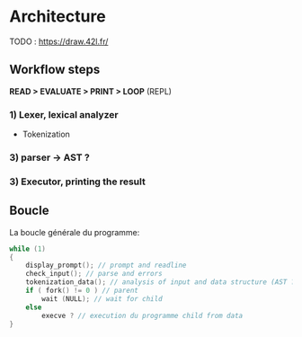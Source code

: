 # Architecture

TODO : https://draw.42l.fr/


## Workflow steps

**READ > EVALUATE > PRINT > LOOP** (REPL)

### 1) Lexer, lexical analyzer

* Tokenization

### 3) parser -> AST ?

### 3) Executor, printing the result

## Boucle

La boucle générale du programme:

```c
while (1)
{
    display_prompt(); // prompt and readline
    check_input(); // parse and errors
    tokenization_data(); // analysis of input and data structure (AST ?)
    if ( fork() != 0 ) // parent
        wait (NULL); // wait for child
    else
        execve ? // execution du programme child from data
}
```